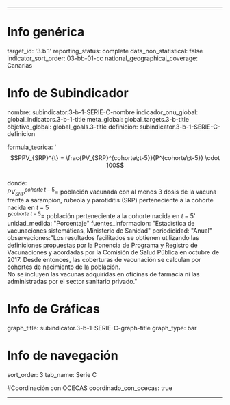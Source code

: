 ---

# Info genérica
target_id: '3.b.1'
reporting_status: complete
data_non_statistical: false
indicator_sort_order: 03-bb-01-cc
national_geographical_coverage: Canarias

# Info de Subindicador
nombre: subindicator.3-b-1-SERIE-C-nombre
indicador_onu_global: global_indicators.3-b-1-title
meta_global: global_targets.3-b-title
objetivo_global: global_goals.3-title
definicion: subindicator.3-b-1-SERIE-C-definicion

formula_teorica: '$$PPV_{SRP}^{t} = \frac{PV_{SRP}^{cohorte\;t-5}}{P^{cohorte\;t-5}} \cdot 100$$ <br>
donde: <br>
$PV_{SRP}^{cohorte\;t-5} =$ población vacunada con al menos 3 dosis de la vacuna frente a sarampión, rubeola y parotiditis (SRP) perteneciente a la cohorte nacida en $t-5$<br>
$P^{cohorte\;t-5} =$ población perteneciente a la cohorte nacida en $t-5$'
unidad_medida: "Porcentaje"
fuentes_informacion: "Estadística de vacunaciones sistemáticas, Ministerio de Sanidad"
periodicidad: "Anual"
observaciones:"Los resultados facilitados se obtienen utilizando las definiciones propuestas por la Ponencia de Programa y Registro de Vacunaciones y
acordadas por la Comisión de Salud Pública en octubre de 2017. Desde entonces, las coberturas de vacunación se calculan por cohortes de
nacimiento de la población.<br>
No se incluyen las vacunas adquiridas en oficinas de farmacia ni las administradas por el sector sanitario privado."

# Info de Gráficas
graph_title: subindicator.3-b-1-SERIE-C-graph-title
graph_type: bar

# Info de navegación
sort_order: 3
tab_name: Serie C

#Coordinación con OCECAS
coordinado_con_ocecas: true

---